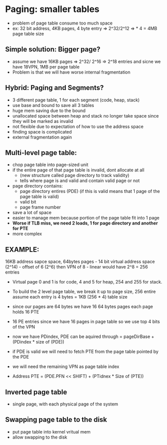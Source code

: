 # Paging: smaller tables
- problem of page table consume too much space
- ex: 32 bit address, 4KB pages, 4 byte entry => 2^32/2^12 => * 4 = 4MB page table size
## Simple solution: Bigger page?
- assume we have 16KB pages => 2^32/ 2^16 => 2^18 entries and sicne we have 18VPN, 1MB per page table 
- Problem is that we will have worse internal fragmentation

## Hybrid: Paging and Segments?
- 3 different page table, 1 for each segment (code, heap, stack)
- use base and bound to save all 3 tables
- huge mem saving due to the bound
- unallocated space between heap and stack no longer take space since they will be marked as invalid
- not flexible due to expectation of how to use the address space
- finding space is complicated
- external fragmentation again

## Multi-level page table:
- chop page table into page-sized unit
- if the entire page of that page table is invalid, dont allocate at all
  - (new structure called page directory to track validity)
  - tells where page is and valid and contain valid page or not
- page directory contains:
  - page directory entires (PDE) (if this is valid means that 1 page of the page table is valid)
  - valid bit
  - page frame number
- save a lot of space
- easier to manage mem because portion of the page table fit into 1 page
- **Worse if TLB miss, we need 2 loads, 1 for page directory and another for PTE**
- more complex
  
## EXAMPLE:
16KB address sapce space, 64bytes pages
    - 14 bit virtual address space (2^14)
    - offset of 6 (2^6) then VPN of 8
    - linear would have 2^8 = 256 entries
- Virtual page 0 and 1 is for code, 4 and 5 for heap, 254 and 255 for stack.

- To build the 2 level page table, we break it up to page size, 256 entire assume each entry is 4 bytes = 1KB (256 * 4) table size
- since our pages are 64 bytes we have 16 64 bytes pages each page holds 16 PTE
- 16 PE entries since we have 16 pages in page table so we use top 4 bits of the VPN
- now we have PDindex, PDE can be aquired through = pageDirBase + (PDindex * size of (PDE))
- if PDE is valid we will need to fetch PTE from the page table pointed by the PDE 
- we will need the remaining VPN as page table index 
- Address PTE = (PDE.PFN << SHIFT) + (PTidnex * Size of (PTE))


## Inverted page table
- single page, with each physical page of the system
## Swapping page table to the disk
- put page table into kernel vritual mem
- allow swapping to the disk